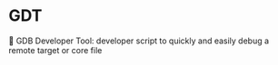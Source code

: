 # GDT
:bug: GDB Developer Tool: developer script to quickly and easily debug a remote target or core file
